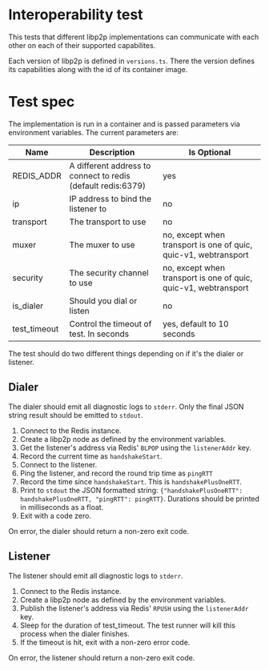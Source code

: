 # Interoperability test

This tests that different libp2p implementations can communicate with each other
on each of their supported capabilites.

Each version of libp2p is defined in `versions.ts`. There the version defines
its capabilities along with the id of its container image.

# Test spec

The implementation is run in a container and is passed parameters via
environment variables. The current parameters are:

| Name         | Description                                                  | Is Optional                                                     |
| ------------ | ------------------------------------------------------------ | --------------------------------------------------------------- |
| REDIS_ADDR   | A different address to connect to redis (default redis:6379) | yes                                                             |
| ip           | IP address to bind the listener to                           | no                                                              |
| transport    | The transport to use                                         | no                                                              |
| muxer        | The muxer to use                                             | no, except when transport is one of quic, quic-v1, webtransport |
| security     | The security channel to use                                  | no, except when transport is one of quic, quic-v1, webtransport |
| is_dialer    | Should you dial or listen                                    | no                                                              |
| test_timeout | Control the timeout of test. In seconds                      | yes, default to 10 seconds                                      |

The test should do two different things depending on if it's the dialer or
listener.

## Dialer

The dialer should emit all diagnostic logs to `stderr`. Only the final JSON
string result should be emitted to `stdout`.

1. Connect to the Redis instance.
2. Create a libp2p node as defined by the environment variables.
3. Get the listener's address via Redis' `BLPOP` using the `listenerAddr` key.
4. Record the current time as `handshakeStart`.
5. Connect to the listener.
6. Ping the listener, and record the round trip time as `pingRTT`
8. Record the time since `handshakeStart`. This is `handshakePlusOneRTT`.
9. Print to `stdout` the JSON formatted string: `{"handshakePlusOneRTT":
   handshakePlusOneRTT, "pingRTT": pingRTT}`. Durations should be printed in
   milliseconds as a float.
10. Exit with a code zero.

On error, the dialer should return a non-zero exit code.

## Listener

The listener should emit all diagnostic logs to `stderr`.

1. Connect to the Redis instance.
2. Create a libp2p node as defined by the environment variables.
3. Publish the listener's address via Redis' `RPUSH` using the `listenerAddr`
   key.
4. Sleep for the duration of test_timeout. The test runner will kill this
   process when the dialer finishes.
5. If the timeout is hit, exit with a non-zero error code.

On error, the listener should return a non-zero exit code.